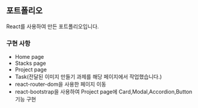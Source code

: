 ## 포트폴리오

React를 사용하여 만든 포트폴리오입니다.

### 구현 사항

- Home page
- Stacks page
- Project page 
- Task(전달된 이미지 만들기 과제를 해당 페이지에서 작업했습니다.)
- react-router-dom을 사용한 페이지 이동
- react-bootstrap을 사용하여 Project page에 Card,Modal,Accordion,Button 기능 구현


